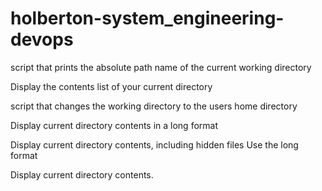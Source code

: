 # holberton-system_engineering-devops

script that prints the absolute path name of the current working directory

Display the contents list of your current directory

script that changes the working directory to the users home directory

Display current directory contents in a long format

Display current directory contents, including hidden files Use the long format

Display current directory contents.